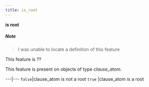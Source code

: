 ```yaml
---
title: is_root
---
```


**is root**


##### Note
> I was unable to locate a definition of this feature

This feature is ??

This feature is present on objects of type *clause_atom*.

---|---
`false`|clause_atom is not a root
`true` |clause_atom is a root
